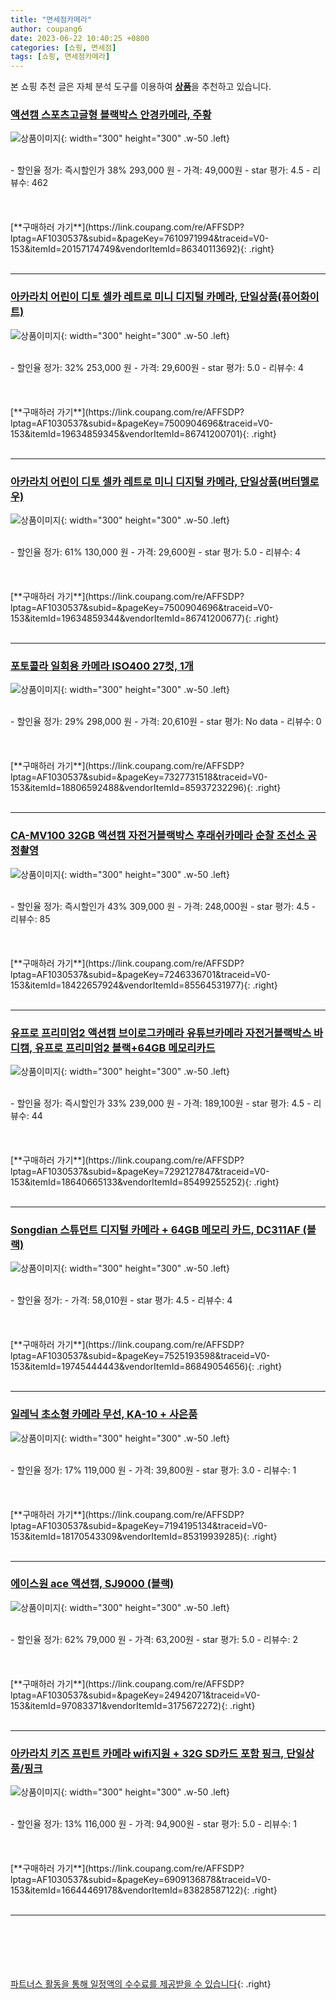 ```yaml
---
title: "면세점카메라"
author: coupang6
date: 2023-06-22 10:40:25 +0800
categories: [쇼핑, 면세점]
tags: [쇼핑, 면세점카메라]
---
```


본 쇼핑 추천 글은 자체 분석 도구를 이용하여 [**상품**](https://link.coupang.com/a/bao1ui)을 추천하고 있습니다.

### [액션캠 스포츠고글형 블랙박스 안경카메라, 주황](https://link.coupang.com/re/AFFSDP?lptag=AF1030537&subid=&pageKey=7610971994&traceid=V0-153&itemId=20157174749&vendorItemId=86340113692)

![상품이미지](https://thumbnail6.coupangcdn.com/thumbnails/remote/230x230ex/image/vendor_inventory/5e8b/477de8827a7eeeb6a50190b1218c93b2acad2bd92cd7e915dd8383c44310.jpg){: width="300" height="300" .w-50 .left}


<br>
- 할인율 정가: 즉시할인가 38%  293,000   원
- 가격: 49,000원
- star 평가: 4.5
- 리뷰수: 462
<br>
<br>
<br>
<br>
[**구매하러 가기**](https://link.coupang.com/re/AFFSDP?lptag=AF1030537&subid=&pageKey=7610971994&traceid=V0-153&itemId=20157174749&vendorItemId=86340113692){: .right}
<br>
<br>

---

### [아카라치 어린이 디토 셀카 레트로 미니 디지털 카메라, 단일상품(퓨어화이트)](https://link.coupang.com/re/AFFSDP?lptag=AF1030537&subid=&pageKey=7500904696&traceid=V0-153&itemId=19634859345&vendorItemId=86741200701)

![상품이미지](https://thumbnail9.coupangcdn.com/thumbnails/remote/230x230ex/image/retail/images/2023/07/31/14/7/c94c55ac-6741-42b1-91b6-7c3e381f12d0.jpg){: width="300" height="300" .w-50 .left}


<br>
- 할인율 정가: 32%  253,000   원
- 가격: 29,600원
- star 평가: 5.0
- 리뷰수: 4
<br>
<br>
<br>
<br>
[**구매하러 가기**](https://link.coupang.com/re/AFFSDP?lptag=AF1030537&subid=&pageKey=7500904696&traceid=V0-153&itemId=19634859345&vendorItemId=86741200701){: .right}
<br>
<br>

---

### [아카라치 어린이 디토 셀카 레트로 미니 디지털 카메라, 단일상품(버터멜로우)](https://link.coupang.com/re/AFFSDP?lptag=AF1030537&subid=&pageKey=7500904696&traceid=V0-153&itemId=19634859344&vendorItemId=86741200677)

![상품이미지](https://thumbnail10.coupangcdn.com/thumbnails/remote/230x230ex/image/retail/images/2023/07/31/14/3/ef904771-f304-4f48-b155-2751578c1f92.jpg){: width="300" height="300" .w-50 .left}


<br>
- 할인율 정가: 61%  130,000   원
- 가격: 29,600원
- star 평가: 5.0
- 리뷰수: 4
<br>
<br>
<br>
<br>
[**구매하러 가기**](https://link.coupang.com/re/AFFSDP?lptag=AF1030537&subid=&pageKey=7500904696&traceid=V0-153&itemId=19634859344&vendorItemId=86741200677){: .right}
<br>
<br>

---

### [포토콜라 일회용 카메라 ISO400 27컷, 1개](https://link.coupang.com/re/AFFSDP?lptag=AF1030537&subid=&pageKey=7327731518&traceid=V0-153&itemId=18806592488&vendorItemId=85937232296)

![상품이미지](https://thumbnail8.coupangcdn.com/thumbnails/remote/230x230ex/image/retail/images/53103831988859-2ffacbdb-102f-4fb5-8fe7-78b5ac7eb776.jpg){: width="300" height="300" .w-50 .left}


<br>
- 할인율 정가: 29%  298,000   원
- 가격: 20,610원
- star 평가: No data
- 리뷰수: 0
<br>
<br>
<br>
<br>
[**구매하러 가기**](https://link.coupang.com/re/AFFSDP?lptag=AF1030537&subid=&pageKey=7327731518&traceid=V0-153&itemId=18806592488&vendorItemId=85937232296){: .right}
<br>
<br>

---

### [CA-MV100 32GB 액션캠 자전거블랙박스 후래쉬카메라 순찰 조선소 공정촬영](https://link.coupang.com/re/AFFSDP?lptag=AF1030537&subid=&pageKey=7246336701&traceid=V0-153&itemId=18422657924&vendorItemId=85564531977)

![상품이미지](https://thumbnail6.coupangcdn.com/thumbnails/remote/230x230ex/image/vendor_inventory/81d3/2f8f2b837eff59f08acc443d230fd945cc7cc0452fa4a34ab3e7302fc673.png){: width="300" height="300" .w-50 .left}


<br>
- 할인율 정가: 즉시할인가 43%  309,000   원
- 가격: 248,000원
- star 평가: 4.5
- 리뷰수: 85
<br>
<br>
<br>
<br>
[**구매하러 가기**](https://link.coupang.com/re/AFFSDP?lptag=AF1030537&subid=&pageKey=7246336701&traceid=V0-153&itemId=18422657924&vendorItemId=85564531977){: .right}
<br>
<br>

---

### [유프로 프리미엄2 액션캠 브이로그카메라 유튜브카메라 자전거블랙박스 바디캠, 유프로 프리미엄2 블랙+64GB 메모리카드](https://link.coupang.com/re/AFFSDP?lptag=AF1030537&subid=&pageKey=7292127847&traceid=V0-153&itemId=18640665133&vendorItemId=85499255252)

![상품이미지](https://thumbnail9.coupangcdn.com/thumbnails/remote/230x230ex/image/vendor_inventory/1149/026da2fba80cce1ee291414ebe4b4ccc75de3685a54d523f50b88ad191ae.jpg){: width="300" height="300" .w-50 .left}


<br>
- 할인율 정가: 즉시할인가 33%  239,000   원
- 가격: 189,100원
- star 평가: 4.5
- 리뷰수: 44
<br>
<br>
<br>
<br>
[**구매하러 가기**](https://link.coupang.com/re/AFFSDP?lptag=AF1030537&subid=&pageKey=7292127847&traceid=V0-153&itemId=18640665133&vendorItemId=85499255252){: .right}
<br>
<br>

---

### [Songdian 스튜던트 디지털 카메라 + 64GB 메모리 카드, DC311AF (블랙)](https://link.coupang.com/re/AFFSDP?lptag=AF1030537&subid=&pageKey=7525193598&traceid=V0-153&itemId=19745444443&vendorItemId=86849054656)

![상품이미지](https://thumbnail10.coupangcdn.com/thumbnails/remote/230x230ex/image/vendor_inventory/3f7c/3dd02324a67341302f5485618a1e94d97ee628c5ee104e4c1b329ae08afd.jpg){: width="300" height="300" .w-50 .left}


<br>
- 할인율 정가: 
- 가격: 58,010원
- star 평가: 4.5
- 리뷰수: 4
<br>
<br>
<br>
<br>
[**구매하러 가기**](https://link.coupang.com/re/AFFSDP?lptag=AF1030537&subid=&pageKey=7525193598&traceid=V0-153&itemId=19745444443&vendorItemId=86849054656){: .right}
<br>
<br>

---

### [일레닉 초소형 카메라 무선, KA-10 + 사은품](https://link.coupang.com/re/AFFSDP?lptag=AF1030537&subid=&pageKey=7194195134&traceid=V0-153&itemId=18170543309&vendorItemId=85319939285)

![상품이미지](https://thumbnail7.coupangcdn.com/thumbnails/remote/230x230ex/image/vendor_inventory/f821/060f0cc48ce9c12b36b049a091ff597f8f18d43ac070bc59ef7ad8b1253c.jpg){: width="300" height="300" .w-50 .left}


<br>
- 할인율 정가: 17%  119,000   원
- 가격: 39,800원
- star 평가: 3.0
- 리뷰수: 1
<br>
<br>
<br>
<br>
[**구매하러 가기**](https://link.coupang.com/re/AFFSDP?lptag=AF1030537&subid=&pageKey=7194195134&traceid=V0-153&itemId=18170543309&vendorItemId=85319939285){: .right}
<br>
<br>

---

### [에이스원 ace 액션캠, SJ9000 (블랙)](https://link.coupang.com/re/AFFSDP?lptag=AF1030537&subid=&pageKey=24942071&traceid=V0-153&itemId=97083371&vendorItemId=3175672272)

![상품이미지](https://thumbnail10.coupangcdn.com/thumbnails/remote/230x230ex/image/product/image/vendoritem/2018/10/12/3175672272/517ef61e-3088-46eb-b1b1-a86aea462dae.jpg){: width="300" height="300" .w-50 .left}


<br>
- 할인율 정가: 62%  79,000   원
- 가격: 63,200원
- star 평가: 5.0
- 리뷰수: 2
<br>
<br>
<br>
<br>
[**구매하러 가기**](https://link.coupang.com/re/AFFSDP?lptag=AF1030537&subid=&pageKey=24942071&traceid=V0-153&itemId=97083371&vendorItemId=3175672272){: .right}
<br>
<br>

---

### [아카라치 키즈 프린트 카메라 wifi지원 + 32G SD카드 포함 핑크, 단일상품/핑크](https://link.coupang.com/re/AFFSDP?lptag=AF1030537&subid=&pageKey=6909136878&traceid=V0-153&itemId=16644469178&vendorItemId=83828587122)

![상품이미지](https://thumbnail9.coupangcdn.com/thumbnails/remote/230x230ex/image/retail/images/6840675936028518-4c94fa02-c424-42c6-bebd-9cd7f4414515.jpg){: width="300" height="300" .w-50 .left}


<br>
- 할인율 정가: 13%  116,000   원
- 가격: 94,900원
- star 평가: 5.0
- 리뷰수: 1
<br>
<br>
<br>
<br>
[**구매하러 가기**](https://link.coupang.com/re/AFFSDP?lptag=AF1030537&subid=&pageKey=6909136878&traceid=V0-153&itemId=16644469178&vendorItemId=83828587122){: .right}
<br>
<br>

---
<br><br><br><br><br> [파트너스 활동을 통해 일정액의 수수료를 제공받을 수 있습니다](https://link.coupang.com/a/bao1ui){: .right}